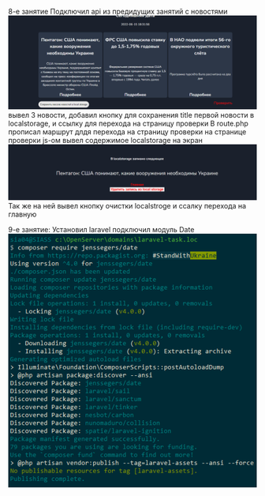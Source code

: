 8-е занятие
Подключил api из предидущих занятий с новостями
![Image](api_news.png)
вывел 3 новости, добавил кнопку для сохранения title первой новости в localstorage, и ссылку для перехода 
на страницу проверки
В route.php прописал маршрут длдя перехода на страницу проверки на странице проверки js-ом вывел содержимое
localstorage на экран
![Image](local_st_page.png)
Так же на ней вывел кнопку очистки localstroge и ссалку перехода на главную

9-е занятие:
 Установил laravel
 подключил модуль Date
![Image](instal_date.png)
